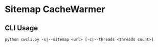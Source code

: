# Sitemap CacheWarmer

## CLI Usage
```
python cwcli.py -s|--sitemap <url> [-c|--threads <threads count>]
```